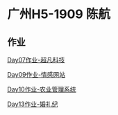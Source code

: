 
# 广州H5-1909 陈航
## 作业
<p><a href="https://chenhangaa.github.io/%E9%99%88%E8%88%AADay07%E4%BD%9C%E4%B8%9A-%E8%B6%85%E5%87%A1%E7%A7%91%E6%8A%80/code/html/%E8%B6%85%E5%87%A1%E7%A7%91%E6%8A%80%E4%BD%9C%E4%B8%9A.html">Day07作业-超凡科技</a></p>
<p><a href="https://chenhangaa.github.io/%E9%99%88%E8%88%AAD09%E4%BD%9C%E4%B8%9A-%E6%83%85%E6%84%9F%E7%BD%91%E7%AB%99/html/%E6%83%85%E6%84%9F%E7%BD%91%E7%AB%99%E4%BD%9C%E4%B8%9A.html">Day09作业-情感网站</a></p>

<p><a href="https://chenhangaa.github.io/%E9%99%88%E8%88%AADay10%E4%BD%9C%E4%B8%9A-%E5%86%9C%E4%B8%9A%E7%AE%A1%E7%90%86%E7%B3%BB%E7%BB%9F/html/%E4%BD%9C%E4%B8%9A.html">Day10作业-农业管理系统</a></p>

<p><a href="https://chenhangaa.github.io/%E9%99%88%E8%88%AADay13%E4%BD%9C%E4%B8%9A-%E5%A9%9A%E7%A4%BC%E7%BA%AA/html/%E4%BD%9C%E4%B8%9A.html">Day13作业-婚礼纪</a></p>

